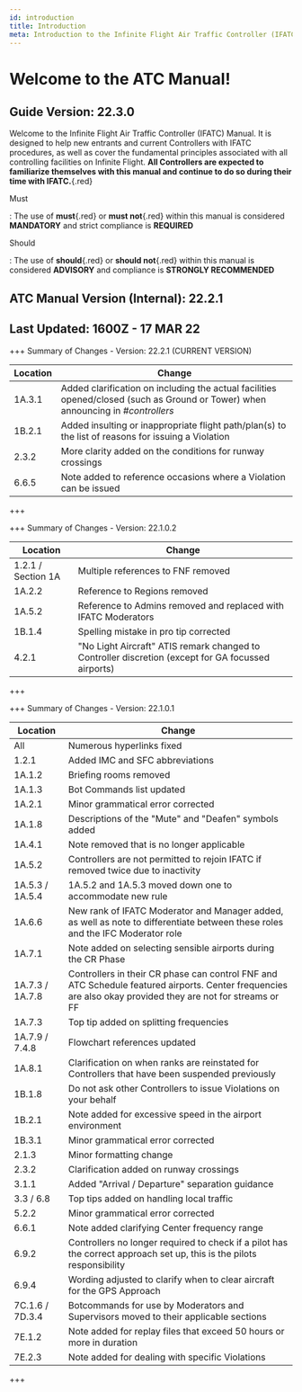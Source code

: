 ```yaml
---
id: introduction
title: Introduction
meta: Introduction to the Infinite Flight Air Traffic Controller (IFATC) Manual.
---
```


# Welcome to the ATC Manual!



## Guide Version: 22.3.0



Welcome to the Infinite Flight Air Traffic Controller (IFATC) Manual. It is designed to help new entrants and current Controllers with IFATC procedures, as well as cover the fundamental principles associated with all controlling facilities on Infinite Flight. **All Controllers are expected to familiarize themselves with this manual and continue to do so during their time with IFATC.**{.red}



Must

: The use of **must**{.red} or **must not**{.red} within this manual is considered **MANDATORY** and strict compliance is **REQUIRED**

Should

: The use of **should**{.red} or **should not**{.red} within this manual is considered **ADVISORY** and compliance is **STRONGLY RECOMMENDED**



## ATC Manual Version (Internal): 22.2.1

## Last Updated: 1600Z - 17 MAR 22



+++ Summary of Changes - Version: 22.2.1 (CURRENT VERSION)

| Location | Change                                                       |
| -------- | ------------------------------------------------------------ |
| 1A.3.1   | Added clarification on including the actual facilities opened/closed (such as Ground or Tower) when announcing in *#controllers* |
| 1B.2.1   | Added insulting or inappropriate flight path/plan(s) to the list of reasons for issuing a Violation |
| 2.3.2    | More clarity added on the conditions for runway crossings    |
| 6.6.5    | Note added to reference occasions where a Violation can be issued |

+++



+++ Summary of Changes - Version: 22.1.0.2

| Location           | Change                                                       |
| ------------------ | ------------------------------------------------------------ |
| 1.2.1 / Section 1A | Multiple references to FNF removed                           |
| 1A.2.2             | Reference to Regions removed                                 |
| 1A.5.2             | Reference to Admins removed and replaced with IFATC Moderators |
| 1B.1.4             | Spelling mistake in pro tip corrected                        |
| 4.2.1              | "No Light Aircraft" ATIS remark changed to Controller discretion (except for GA focussed airports) |

+++



+++ Summary of Changes - Version: 22.1.0.1

| Location        | Change                                                       |
| --------------- | ------------------------------------------------------------ |
| All             | Numerous hyperlinks fixed                                    |
| 1.2.1           | Added IMC and SFC abbreviations                              |
| 1A.1.2          | Briefing rooms removed                                       |
| 1A.1.3          | Bot Commands list updated                                    |
| 1A.2.1          | Minor grammatical error corrected                            |
| 1A.1.8          | Descriptions of the "Mute" and "Deafen" symbols added        |
| 1A.4.1          | Note removed that is no longer applicable                    |
| 1A.5.2          | Controllers are not permitted to rejoin IFATC if removed twice due to inactivity |
| 1A.5.3 / 1A.5.4 | 1A.5.2 and 1A.5.3 moved down one to accommodate new rule     |
| 1A.6.6          | New rank of IFATC Moderator and Manager added, as well as note to differentiate between these roles and the IFC Moderator role |
| 1A.7.1          | Note added on selecting sensible airports during the CR Phase |
| 1A.7.3 / 1A.7.8 | Controllers in their CR phase can control FNF and ATC Schedule featured airports. Center frequencies are also okay provided they are not for streams or FF |
| 1A.7.3          | Top tip added on splitting frequencies                       |
| 1A.7.9 / 7.4.8  | Flowchart references updated                                 |
| 1A.8.1          | Clarification on when ranks are reinstated for Controllers that have been suspended previously |
| 1B.1.8          | Do not ask other Controllers to issue Violations on your behalf |
| 1B.2.1          | Note added for excessive speed in the airport environment    |
| 1B.3.1          | Minor grammatical error corrected                            |
| 2.1.3           | Minor formatting change                                      |
| 2.3.2           | Clarification added on runway crossings                      |
| 3.1.1           | Added "Arrival / Departure" separation guidance              |
| 3.3 / 6.8       | Top tips added on handling local traffic                     |
| 5.2.2           | Minor grammatical error corrected                            |
| 6.6.1           | Note added clarifying Center frequency range                 |
| 6.9.2           | Controllers no longer required to check if a pilot has the correct approach set up, this is the pilots responsibility |
| 6.9.4           | Wording adjusted to clarify when to clear aircraft for the GPS Approach |
| 7C.1.6 / 7D.3.4 | Botcommands for use by Moderators and Supervisors moved to their applicable sections |
| 7E.1.2          | Note added for replay files that exceed 50 hours or more in duration |
| 7E.2.3          | Note added for dealing with specific Violations              |

+++

